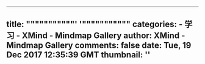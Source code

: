 
---
title: """""""""""' '"""""""""""
categories: 
    - 学习
    - XMind - Mindmap Gallery
author: XMind - Mindmap Gallery
comments: false
date: Tue, 19 Dec 2017 12:35:39 GMT
thumbnail: ''
---

<div>   
   
</div>
            